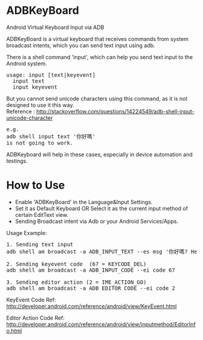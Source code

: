 ADBKeyBoard 
===========


Android Virtual Keyboard Input via ADB

ADBKeyBoard is a virtual keyboard that receives commands from system broadcast intents, which you can send text input using adb.

There is a shell command 'input', which can help you send text input to the Android system. 
<pre>
usage: input [text|keyevent]
  input text <string>
  input keyevent <event_code>
</pre>
  
But you cannot send unicode characters using this command, as it is not designed to use it this way.
<br />
Reference : http://stackoverflow.com/questions/14224549/adb-shell-input-unicode-character
<pre>
e.g.
adb shell input text '你好嗎' 
is not going to work.
</pre>

ADBKeyboard will help in these cases, especially in device automation and testings.

<h1> How to Use</h1>

<ul>
<li>Enable 'ADBKeyBoard' in the Language&Input Settings.</li>
<li>Set it as Default Keyboard OR Select it as the current input method of certain EditText view.</li>
<li>Sending Broadcast intent via Adb or your Android Services/Apps.</li>
</ul>

Usage Example:
<pre>
1. Sending text input
adb shell am broadcast -a ADB_INPUT_TEXT --es msg '你好嗎? Hello?'

2. Sending keyevent code  (67 = KEYCODE_DEL)
adb shell am broadcast -a ADB_INPUT_CODE --ei code 67

3. Sending editor action (2 = IME_ACTION_GO)
adb shell am broadcast -a ADB_EDITOR_CODE --ei code 2
</pre>

KeyEvent Code Ref: http://developer.android.com/reference/android/view/KeyEvent.html

Editor Action Code Ref: http://developer.android.com/reference/android/view/inputmethod/EditorInfo.html


